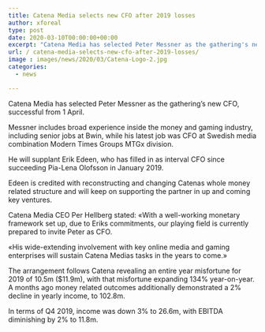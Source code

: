 ```yaml
---
title: Catena Media selects new CFO after 2019 losses
author: xforeal 
type: post
date: 2020-03-10T00:00:00+00:00
excerpt: "Catena Media has selected Peter Messner as the gathering's new CFO, successful from 1 April "
url: / catena-media-selects-new-cfo-after-2019-losses/
image : images/news/2020/03/Catena-Logo-2.jpg
categories:
  - news

---
```

Catena Media has selected Peter Messner as the gathering&#8217;s new CFO, successful from 1 April. 

Messner includes broad experience inside the money and gaming industry, including senior jobs at Bwin, while his latest job was CFO at Swedish media combination Modern Times Groups MTGx division. 

He will supplant Erik Edeen, who has filled in as interval CFO since succeeding Pia-Lena Olofsson in January 2019. 

Edeen is credited with reconstructing and changing Catenas whole money related structure and will keep on supporting the partner in up and coming key ventures. 

Catena Media CEO Per Hellberg stated: &#171;With a well-working monetary framework set up, due to Eriks commitments, our playing field is currently prepared to invite Peter as CFO. 

&#171;His wide-extending involvement with key online media and gaming enterprises will sustain Catena Medias tasks in the years to come.&#187; 

The arrangement follows Catena revealing an entire year misfortune for 2019 of 10.5m ($11.9m), with that misfortune expanding 134&percnt; year-on-year. A months ago money related outcomes additionally demonstrated a 2&percnt; decline in yearly income, to 102.8m. 

In terms of Q4 2019, income was down 3&percnt; to 26.6m, with EBITDA diminishing by 2&percnt; to 11.8m.